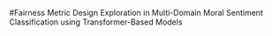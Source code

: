 #Fairness Metric Design Exploration in Multi-Domain Moral Sentiment Classification using Transformer-Based Models

